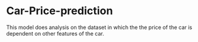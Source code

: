# Car-Price-prediction
This model does analysis on the dataset in which the the price of the car is dependent on other features of the car.
